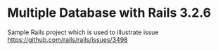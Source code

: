 Multiple Database with Rails 3.2.6
==================================

Sample Rails project which is used to illustrate issue https://github.com/rails/rails/issues/3498
